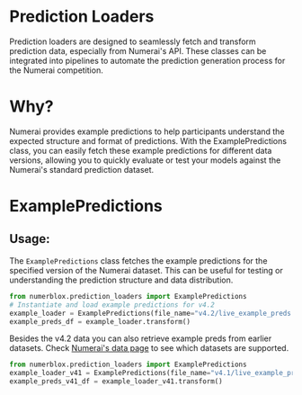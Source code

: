 # Prediction Loaders

Prediction loaders are designed to seamlessly fetch and transform prediction data, especially from Numerai's API. These classes can be integrated into pipelines to automate the prediction generation process for the Numerai competition.

# Why?

Numerai provides example predictions to help participants understand the expected structure and format of predictions. With the ExamplePredictions class, you can easily fetch these example predictions for different data versions, allowing you to quickly evaluate or test your models against the Numerai's standard prediction dataset.

# ExamplePredictions

## Usage:
The `ExamplePredictions` class fetches the example predictions for the specified version of the Numerai dataset. This can be useful for testing or understanding the prediction structure and data distribution.

```py
from numerblox.prediction_loaders import ExamplePredictions
# Instantiate and load example predictions for v4.2
example_loader = ExamplePredictions(file_name="v4.2/live_example_preds.parquet")
example_preds_df = example_loader.transform()
```

Besides the v4.2 data you can also retrieve example preds from earlier datasets. Check [Numerai's data page](https://numer.ai/data) to see which datasets are supported.

```py
from numerblox.prediction_loaders import ExamplePredictions
example_loader_v41 = ExamplePredictions(file_name="v4.1/live_example_preds.parquet")
example_preds_v41_df = example_loader_v41.transform()
```
